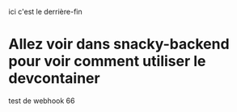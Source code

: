ici c'est le derrière-fin

# Allez voir dans snacky-backend pour voir comment utiliser le devcontainer

test de webhook 66
